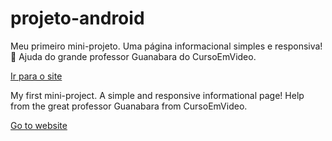 # projeto-android
Meu primeiro mini-projeto. Uma página informacional simples e responsiva!  👀
Ajuda do grande professor Guanabara do CursoEmVideo. 

<a href="https://roberiof.github.io/projeto-android/index.html"> Ir para o site </a>


My first mini-project. A simple and responsive informational page!
Help from the great professor Guanabara from CursoEmVideo.

<a href="https://roberiof.github.io/projeto-android/index.html"> Go to website </a>
